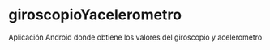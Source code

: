 # giroscopioYacelerometro
Aplicación Android donde obtiene los valores del giroscopio y acelerometro
